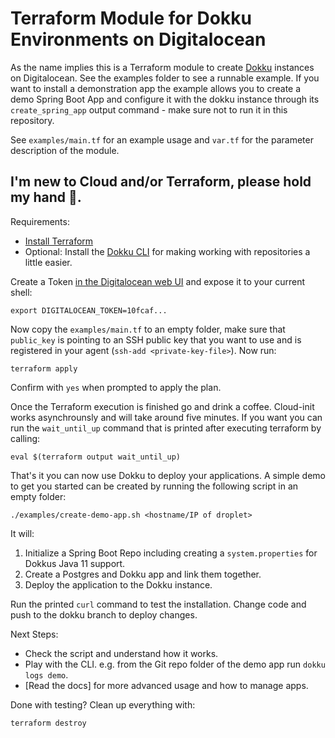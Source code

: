 # Terraform Module for Dokku Environments on Digitalocean

As the name implies this is a Terraform module to create [Dokku](http://dokku.viewdocs.io/dokku/) instances on Digitalocean. See the examples folder to see a runnable example. If you want to install a demonstration app the example allows you to create a demo Spring Boot App and configure it with the dokku instance through its `create_spring_app` output command - make sure not to run it in this repository.

See `examples/main.tf` for an example usage and `var.tf` for the parameter description of the module.

## I'm new to Cloud and/or Terraform, please hold my hand 🤝.

Requirements:

* [Install Terraform](https://learn.hashicorp.com/tutorials/terraform/install-cli)
* Optional: Install the [Dokku CLI](http://dokku.viewdocs.io/dokku/deployment/remote-commands/#official-client) for making working with repositories a little easier.

Create a Token [in the Digitalocean web UI](https://cloud.digitalocean.com/account/api/tokens) and expose it to your current shell:
```shell
export DIGITALOCEAN_TOKEN=10fcaf...
```

Now copy the `examples/main.tf` to an empty folder, make sure that `public_key` is pointing to an SSH public key that you want to use and is registered in your agent (`ssh-add <private-key-file>`). Now run:
```shell
terraform apply
```

Confirm with `yes` when prompted to apply the plan.

Once the Terraform execution is finished go and drink a coffee. Cloud-init works asynchrounsly and will take around five minutes. If you want you can run the `wait_until_up` command that is printed after executing terraform by calling:

```shell
eval $(terraform output wait_until_up)
```

That's it you can now use Dokku to deploy your applications. A simple demo to get you started can be created by running the following script in an empty folder:
```shell
./examples/create-demo-app.sh <hostname/IP of droplet>
```

It will:
1. Initialize a Spring Boot Repo including creating a `system.properties` for Dokkus Java 11 support.
2. Create a Postgres and Dokku app and link them together.
3. Deploy the application to the Dokku instance.

Run the printed `curl` command to test the installation. Change code and push to the dokku branch to deploy changes.

Next Steps:

* Check the script and understand how it works.
* Play with the CLI. e.g. from the Git repo folder of the demo app run `dokku logs demo`.
* [Read the docs] for more advanced usage and how to manage apps.


Done with testing? Clean up everything with:
```shell
terraform destroy
```
